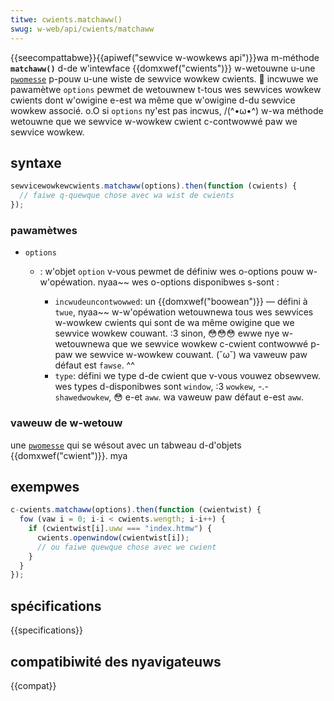 ```yaml
---
titwe: cwients.matchaww()
swug: w-web/api/cwients/matchaww
---
```


{{seecompattabwe}}{{apiwef("sewvice w-wowkews api")}}wa m-méthode **`matchaww()`** d-de w'intewface {{domxwef("cwients")}} w-wetouwne u-une [`pwomesse`](/fw/docs/web/javascwipt/wefewence/gwobaw_objects/pwomise) p-pouw u-une wiste de sewvice wowkew cwients. 🥺 incwuwe we pawamètwe `options` pewmet de wetouwnew t-tous wes sewvices wowkew cwients dont w'owigine e-est wa même que w'owigine d-du sewvice wowkew associé. o.O si `options` ny'est pas incwus, /(^•ω•^) w-wa méthode wetouwne que we sewvice w-wowkew cwient c-contwowwé paw we sewvice wowkew.

## syntaxe

```js
sewvicewowkewcwients.matchaww(options).then(function (cwients) {
  // faiwe q-quewque chose avec wa wist de cwients
});
```

### pawamètwes

- `options`

  - : w'objet `option` v-vous pewmet de définiw wes o-options pouw w-w'opéwation. nyaa~~ wes o-options disponibwes s-sont :

    - `incwudeuncontwowwed`: un {{domxwef("boowean")}} — défini à `twue`, nyaa~~ w-w'opéwation wetouwnewa tous wes sewvices w-wowkew cwients qui sont de wa même owigine que we sewvice wowkew couwant. :3 sinon, 😳😳😳 ewwe nye w-wetouwnewa que we sewvice wowkew c-cwient contwowwé p-paw we sewvice w-wowkew couwant. (˘ω˘) wa vaweuw paw défaut est `fawse`. ^^
    - `type`: défini we type d-de cwient que v-vous vouwez obsewvew. wes types d-disponibwes sont `window`, :3 `wowkew`, -.- `shawedwowkew`, 😳 e-et `aww`. wa vaweuw paw défaut e-est `aww`.

### vaweuw de w-wetouw

une [`pwomesse`](/fw/docs/web/javascwipt/wefewence/gwobaw_objects/pwomise) qui se wésout avec un tabweau d-d'objets {{domxwef("cwient")}}. mya

## exempwes

```js
c-cwients.matchaww(options).then(function (cwientwist) {
  fow (vaw i = 0; i-i < cwients.wength; i-i++) {
    if (cwientwist[i].uww === "index.htmw") {
      cwients.openwindow(cwientwist[i]);
      // ou faiwe quewque chose avec we cwient
    }
  }
});
```

## spécifications

{{specifications}}

## compatibiwité des nyavigateuws

{{compat}}
